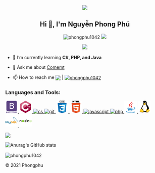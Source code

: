 
<p align = "center">
  <img width = "140" src = "https://user-images.githubusercontent.com/6661165/91657958-61b4fd00-eb00-11ea-9def-dc7ef5367e34.png" />  
  <h2 align = "center">Hi 👋, I'm Nguyễn Phong Phú </h2>
</p>
<p align="center"> 
  <img src="https://komarev.com/ghpvc/?username=phongphu1042&label=Profile%20views&color=0e75b6&style=flat" alt="phongphu1042" /> 
  <a href="https://github.com/sponsors/ryo-ma">
    <img src = "https://img.shields.io/static/v1?label=Sponsor&message=%E2%9D%A4&logo=GitHub&color=ff69b4" /> 
  </a>
</p>

<p align = "center">
  <img alig src = "https://github-profile-trophy.vercel.app/?username=phongphu1042&row=1&column=7" />
</p>

- 🌱 I’m currently learning **C#, PHP, and Java**

- 💬 Ask me about [Comemt](https://github.com/phongphu1042/phongphu1042/discussions)

- 📫 How to reach me <a href="mailto:phongphu1042@gmail.com"><img align="center" src="https://user-images.githubusercontent.com/72242060/139431871-cc97ad6a-11f0-4969-973b-84eedebd0590.png" height="30" width="" /></a> | <a href="https://fb.com/1042phongphu" target="blank"><img align="center" src="https://raw.githubusercontent.com/rahuldkjain/github-profile-readme-generator/master/src/images/icons/Social/facebook.svg" alt="phongphu1042" height="30" width="40" /></a>



<h3 align="left">Languages and Tools:</h3>
<p align="left"> 
  <a href="https://getbootstrap.com" target="_blank"> <img src="https://raw.githubusercontent.com/devicons/devicon/master/icons/bootstrap/bootstrap-plain-wordmark.svg" alt="bootstrap" width="40" height="40"/> </a> <a href="https://www.w3schools.com/cpp/" target="_blank"> <img src="https://raw.githubusercontent.com/devicons/devicon/master/icons/cplusplus/cplusplus-original.svg" alt="cplusplus" width="40" height="40"/> </a> 
  <a href="https://www.w3schools.com/cs/" target="_blank"> <img src="https://user-images.githubusercontent.com/72242060/139433738-efc8aa5d-b865-40d8-a082-920555eef666.png" alt="cs" width="40" height="40"/> </a> 
  <a href="https://git-scm.com/" target="_blank"> <img src="https://www.vectorlogo.zone/logos/git-scm/git-scm-icon.svg" alt="git" width="40" height="40"/> </a> 
  <a href="https://www.w3schools.com/css/" target="_blank"> <img src="https://raw.githubusercontent.com/devicons/devicon/master/icons/css3/css3-original-wordmark.svg" alt="css3" width="40" height="40"/> </a>  
  <a href="https://www.w3.org/html/" target="_blank"> <img src="https://raw.githubusercontent.com/devicons/devicon/master/icons/html5/html5-original-wordmark.svg" alt="html5" width="40" height="40"/> </a> 
  <a href="https://developer.mozilla.org/en-US/docs/Web/JavaScript" target="_blank"> <img src="https://user-images.githubusercontent.com/72242060/139436054-f75a5c65-5337-44dc-b274-6dc6dab98d5f.png" alt="javascript" width="40" height="40"/> </a>
  <a href="https://git-scm.com/" target="_blank"> <img src="https://user-images.githubusercontent.com/72242060/139435054-393912e7-2405-477f-96e8-2ecb6d480292.png" alt="php" width="40" height="40"/> </a>
  <a href="https://www.java.com" target="_blank"> <img src="https://raw.githubusercontent.com/devicons/devicon/master/icons/java/java-original.svg" alt="java" width="40" height="40"/> </a> 
  <a href="https://www.linux.org/" target="_blank"> <img src="https://raw.githubusercontent.com/devicons/devicon/master/icons/linux/linux-original.svg" alt="linux" width="40" height="40"/> </a>  
  <a href="https://www.mysql.com/" target="_blank"> <img src="https://raw.githubusercontent.com/devicons/devicon/master/icons/mysql/mysql-original-wordmark.svg" alt="mysql" width="40" height="40"/> </a>  
  <a href="https://nodejs.org" target="_blank"> <img src="https://raw.githubusercontent.com/devicons/devicon/master/icons/nodejs/nodejs-original-wordmark.svg" alt="nodejs" width="40" height="40"/> </a>
</p>


<a href="https://github.com/phongphu1042/phongphu1042">
  <img align="center" src="https://github-readme-stats.vercel.app/api/top-langs/?username=phongphu1042&hide=html,css&title_color=e683d9&icon_color=0480ef&text_color=75eeb2&bg_color=193549" /></a> 

 ![Anurag's GitHub stats](https://github-readme-stats.vercel.app/api?username=cbboss404&show_icons=true&theme=cobalt)
 <p><img align="center" src="https://github-readme-streak-stats.herokuapp.com/?user=phongphu1042&,"  alt="phongphu1042" /></p>


© 2021 Phongphu



